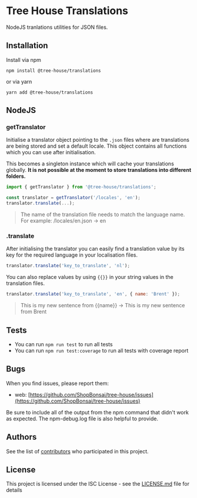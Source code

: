 # Tree House Translations

NodeJS tranlations utilities for JSON files.

## Installation

Install via npm

```shell
npm install @tree-house/translations
```

or via yarn

```shell
yarn add @tree-house/translations
```

## NodeJS

### getTranslator

Initialise a translator object pointing to the `.json` files where are translations are being stored and set a default locale. This object contains all functions which you can use after initialisation.

This becomes a singleton instance which will cache your translations globally. **It is not possible at the moment to store translations into different folders.**

```javascript
import { getTranslator } from '@tree-house/translations';

const translator = getTranslator('/locales', 'en');
translator.translate(...);
```

> The name of the translation file needs to match the language name.
> For example: /locales/en.json -> en

### .translate

After initialising the translator you can easily find a translation value by its key for the required language in your localisation files.

```javascript
translator.translate('key_to_translate', 'nl');
```

You can also replace values by using `{{}}` in your string values in the translation files.

```javascript
translator.translate('key_to_translate', 'en', { name: 'Brent' });
```

> This is my new sentence from {{name}} -> This is my new sentence from Brent

## Tests

- You can run `npm run test` to run all tests
- You can run `npm run test:coverage` to run all tests with coverage report

## Bugs

When you find issues, please report them:

- web: [https://github.com/ShopBonsai/tree-house/issues](https://github.com/ShopBonsai/tree-house/issues)

Be sure to include all of the output from the npm command that didn't work as expected. The npm-debug.log file is also helpful to provide.

## Authors

See the list of [contributors](https://github.com/ShopBonsai/tree-house/contributors) who participated in this project.

## License

This project is licensed under the ISC License - see the [LICENSE.md](LICENSE.md) file for details
